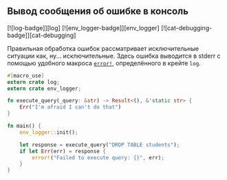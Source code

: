 ## Вывод сообщения об ошибке в консоль

[![log-badge]][log] [![env_logger-badge]][env_logger] [![cat-debugging-badge]][cat-debugging]

Правильная обработка ошибок рассматривает исключительные ситуации как, ну... исключительные. 
Здесь ошибка выводится в stderr с помощью удобного макроса [`error!`], определённого в крейте `log`.

```rust
#[macro_use]
extern crate log;
extern crate env_logger;

fn execute_query(_query: &str) -> Result<(), &'static str> {
    Err("I'm afraid I can't do that")
}

fn main() {
    env_logger::init();

    let response = execute_query("DROP TABLE students");
    if let Err(err) = response {
        error!("Failed to execute query: {}", err);
    }
}
```

[`error!`]: https://docs.rs/log/*/log/macro.error.html
